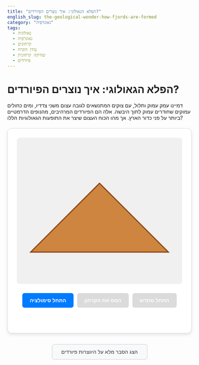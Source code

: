 ```yaml
---
title: "הפלא הגאולוגי: איך נוצרים הפיורדים?"
english_slug: the-geological-wonder-how-fjords-are-formed
category: "גאוגרפיה"
tags:
  - גאולוגיה
  - גאוגרפיה
  - קרחונים
  - עידן הקרח
  - שחיקה קרחונית
  - פיורדים
---
```

<h1>הפלא הגאולוגי: איך נוצרים הפיורדים?</h1>
<p>דמיינו עמק עמוק ותלול, עם צוקים המתנשאים לגובה עצום משני צדדיו, ומים כחולים עמוקים שחודרים עמוק לתוך היבשה. אלה הם הפיורדים המרהיבים, מהנופים הדרמטיים ביותר על פני כדור הארץ. אך מהו הכוח העצום שיצר את התופעות הגאולוגיות הללו?</p>

<div class="app-container">
    <div class="scene">
        <svg id="fjord-svg" viewBox="0 0 600 400" aria-role="img" aria-label="סימולציה של היווצרות פיורד">
            <!-- Background or base rock -->
            <rect x="0" y="0" width="600" height="400" fill="#F0F0F0"/>
            <!-- Valley shape (starts as V, changes to U) -->
            <path id="valley-shape" d="M50 350 L300 100 L550 350 Z" fill="#CD853F" stroke="#8B4513" stroke-width="4" stroke-linecap="round"/>
            <!-- Glacier -->
            <rect id="glacier" x="50" y="100" width="500" height="250" fill="#E0FFFF" opacity="0" />
             <!-- Moraine/Debris (represented as circles at the bottom) -->
            <g id="moraine" opacity="0">
                <circle cx="180" cy="335" r="4" fill="#A9A9A9"/>
                <circle cx="230" cy="330" r="6" fill="#A9A9A9"/>
                <circle cx="280" cy="338" r="5" fill="#A9A9A9"/>
                <circle cx="330" cy="325" r="7" fill="#A9A9A9"/>
                <circle cx="380" cy="333" r="4" fill="#A9A9A9"/>
                <circle cx="430" cy="329" r="6" fill="#A9A9A9"/>
            </g>
            <!-- Water (fjord) - will fill the U shape -->
             <!-- Initial state - hidden path -->
            <path id="fjord-water" d="M50 350 L550 350 L550 350 L50 350 Z" fill="#0077be" opacity="0"/>
        </svg>
    </div>
    <div class="controls">
        <button id="start-simulation">התחל סימולציה</button>
        <button id="melt-glacier" disabled>המס את הקרחון</button>
         <button id="reset-simulation" disabled>התחל מחדש</button>
    </div>
    <div class="explanation-text" aria-live="polite"></div> <!-- Simple div to show state messages -->
</div>

<button id="toggle-explanation">הצג הסבר מלא על היווצרות פיורדים</button>

<div id="full-explanation" style="display: none;">
    <h2>מהו פיורד?</h2>
    <p>פיורד הוא עמק צר, ארוך ותלול שנחרץ על ידי קרחון קדום והוצף במי ים לאחר נסיגת הקרחון. הפיורדים מאופיינים בקירות סלע תלולים או מצוקים המתנשאים לעיתים לאלפי מטרים מעל פני המים, ובעומק רב של המים עצמם. פיורדים נמצאים באזורים שהיו מכוסים בקרחונים גדולים בעידני קרח קודמים, כמו נורווגיה, ניו זילנד, קנדה, אלסקה, גרינלנד ועוד.</p>

    <h2>כיצד נוצרים פיורדים? התהליך המרכזי</h2>
    <p>היווצרות פיורד היא תהליך גאולוגי ארוך ומורכב המתרחש על פני עשרות אלפי שנים, המערב שילוב של כוחות טקטוניים ואקלימיים, אך השלב המכריע הוא פעולת הקרחונים.</p>

    <h2>ההשפעה של עידן הקרח על הנוף</h2>
    <p>עידני קרח הם תקופות בהיסטוריה של כדור הארץ בהן שטחי יבשה גדולים היו מכוסים בשכבות קרח עבות (יריעות קרח וקרחונים). הקרחונים, שהם למעשה נהרות איטיים של קרח, הם סוכני שינוי נוף רבי עוצמה. משקלם העצום ותנועתם האיטית גורמים לשחיקה מאסיבית של הסלעים שמתחתם וסביבם.</p>

    <h2>ההבדל בין עמק V לעמק U</h2>
    <p>עמקים הנוצרים על ידי נהרות נוטים להיות בצורת האות V. זאת מכיוון שהנהר שוחק בעיקר את קרקעית העמק ואת דפנותיו התחתונות באמצעות זרימת המים ומשקעים שהיא נושאת. לעומת זאת, עמקים שנוצרים על ידי קרחונים מקבלים צורה אופיינית של האות U. הקרחון העצום ממלא את כל רוחב העמק, שוחק את קרקעיתו בצורה עמוקה וישרה יותר, ושוחק גם את דפנותיו לגובה רב יותר, מה שמעניק לעמק פרופיל רחב ותלול.</p>

    <h2>תהליכי שחיקה קרחונית: Plucking ו-Abrasion</h2>
    <ul>
        <li><strong>שחיקה תחתונה (Plucking):</strong> כאשר מים קופאים בסדקים בסלע שמתחת לקרחון, הם מתרחבים, מה ששובר חלקי סלע מהמקום. חלקי סלע אלה נלכדים בקרח הקרחון ונישאים איתו.</li>
        <li><strong>שחיקת חיכוך (Abrasion):</strong> חלקיקי סלע (כמו אלו שנאספו ב-Plucking) הכלואים בקרח בתחתית הקרחון או בדפנותיו, פועלים כנייר זכוכית ענק. הם חורצים, משייפים ומלטשים את הסלע שמתחת ומצידי הקרחון, וגורמים לשחיקה מתמדת.</li>
    </ul>

    <h2>היווצרות מורנות ושאר שרידי שחיקה קרחונית</h2>
    <p>הסלעים, החצץ והחול הנשחקים ונסחפים על ידי הקרחון נקראים מורנה (Moraine). מורנות יכולות להצטבר בשולי הקרחון (מורנת צד), במרכזו (מורנת אמצע), בתחתיתו (מורנת תחתית) או בקצהו (מורנת קצה). כאשר הקרחון נסוג, הוא מותיר אחריו שפכי מורנה שונים המעידים על מסלולו וגודלו בעבר.</p>

    <h2>תפקיד נסיגת הקרחונים ועליית מפלס הים</h2>
    <p>בתום עידן הקרח, כשהאקלים מתחמם, הקרחונים מתחילים לסגת ולהימס. מי ההמסה ממלאים את העמקים שחרצו הקרחונים. במקביל, עם התחממות גלובלית ונסיגת הקרחונים הגדולים (וכן התפשטות תרמית של מי האוקיינוסים), מפלס הים העולמי עולה. עליית מפלס הים גורמת למי הים להציף את עמקי ה-U הקרחוניים לאורך קווי החוף, וכך נוצר הפיורד - עמק קרחוני מוצף במי ים.</p>

     <h2>מאפיינים נוספים של פיורדים</h2>
     <ul>
        <li><strong>עומק רב:</strong> פיורדים יכולים להיות עמוקים מאוד, לעיתים מאות ואף למעלה מאלף מטרים, מה שמעיד על עוצמת השחיקה הקרחונית.</li>
        <li><strong>סף יציאה (Sill):</strong> לעיתים קרובות, בפתח הפיורד לכיוון הים הפתוח קיים סף סלע תת-ימי, שהוא שריד למורנת קצה או אזור שהקרחון שחק פחות בעוצמה. סף זה יכול להשפיע על זרימת המים בפיורד.</li>
     </ul>

    <h2>דוגמאות לפיורדים מפורסמים בעולם</h2>
    <p>בין הפיורדים המפורסמים בעולם נמנים:</p>
    <ul>
        <li>סוגניפיורד (Sognefjord) בנורווגיה - אחד הארוכים והעמוקים בעולם.</li>
        <li>גיירנגרפיורד (Geirangerfjord) ונוירופיורד (Nærøyfjord) בנורווגיה - אתרי מורשת עולמית של אונסק"ו.</li>
        <li>מילפורד סאונד (Milford Sound) בניו זילנד.</li>
        <li>פארק לאומי גליישר ביי (Glacier Bay) באלסקה, ארה"ב.</li>
        <li>פיורדלנד (Fiordland) בדרום מערב ניו זילנד.</li>
    </ul>
</div>

<style>
    /* Overall container and layout */
    .app-container {
        margin: 20px auto;
        padding: 25px; /* Increased padding */
        border: 1px solid #dcdcdc; /* Softer border */
        border-radius: 12px; /* More rounded corners */
        max-width: 650px;
        background-color: #ffffff; /* White background */
        text-align: center;
        box-shadow: 0 4px 8px rgba(0, 0, 0, 0.1); /* Subtle shadow */
        font-family: 'Arial', sans-serif; /* Modern font */
    }

    /* SVG Scene Area */
    .scene {
        width: 100%;
        height: 400px;
        position: relative;
        margin-bottom: 25px; /* Increased margin */
        overflow: hidden;
        border-radius: 8px; /* Match container rounding */
        background-color: #F0F0F0; /* Light grey background for SVG area */
    }

    #fjord-svg {
        width: 100%;
        height: 100%;
        display: block;
    }

    /* SVG Element Styling and Transitions */
    #valley-shape {
        transition: d 1.5s ease-in-out, fill 1.0s ease-in-out; /* Animate path and fill */
        /* Initial colors defined in HTML */
    }

    #glacier {
        transition: opacity 1.2s ease-in-out; /* Glacier fade */
    }

    #moraine g circle { /* Style individual moraine circles */
         fill: #708090; /* Slate Grey */
         opacity: 0.8;
         transition: opacity 1.0s ease-in-out; /* Moraine fade */
     }

    #fjord-water {
         transition: opacity 1.8s ease-in-out; /* Water fade */
         /* Start path defined in HTML */
    }

    /* Controls Area */
    .controls {
        margin-top: 20px;
        display: flex; /* Use flexbox for button layout */
        justify-content: center; /* Center buttons */
        gap: 10px; /* Space between buttons */
        flex-wrap: wrap; /* Allow buttons to wrap on smaller screens */
    }

    .controls button {
        padding: 12px 20px; /* Increased padding */
        font-size: 1em;
        cursor: pointer;
        border: none;
        border-radius: 6px; /* Softer corners */
        background-color: #007bff; /* Primary blue */
        color: white;
        transition: background-color 0.3s ease, transform 0.1s ease; /* Smooth hover effects */
        font-weight: bold;
    }

     .controls button:hover:not(:disabled) {
         background-color: #0056b3; /* Darker blue on hover */
         transform: translateY(-1px); /* Subtle lift effect */
     }

     .controls button:active:not(:disabled) {
         background-color: #004085; /* Even darker on active */
         transform: translateY(0);
     }


     .controls button:disabled {
         background-color: #cccccc; /* Grey out disabled */
         cursor: not-allowed;
         opacity: 0.7; /* Slightly transparent */
         transform: none; /* No lift on disabled */
     }

    /* Simulation Text Feedback */
    .explanation-text {
        margin-top: 20px; /* Increased margin */
        font-size: 1.1em; /* Larger font */
        font-style: italic;
        color: #333; /* Darker text */
        min-height: 1.5em; /* Reserve more space */
    }

    /* Full Explanation Toggle Button */
    #toggle-explanation {
        display: block;
        margin: 30px auto; /* More space above/below */
        padding: 12px 25px; /* Increased padding */
        font-size: 1em;
        cursor: pointer;
        border: 1px solid #cccccc;
        border-radius: 6px;
        background-color: #f8f9fa; /* Light background */
        color: #333;
        transition: background-color 0.3s ease, border-color 0.3s ease;
    }

    #toggle-explanation:hover {
        background-color: #e9ecef;
        border-color: #bbbbbb;
    }


    /* Full Explanation Content */
    #full-explanation {
        margin-top: 20px;
        padding: 20px; /* Increased padding */
        border: 1px solid #dcdcdc;
        border-radius: 12px; /* Match app container */
        background-color: #fefefe; /* Very light background */
        line-height: 1.7; /* Improved readability */
        color: #333;
        box-shadow: 0 2px 5px rgba(0, 0, 0, 0.08); /* Subtle shadow */
    }

    #full-explanation h2 {
        margin-top: 1.5em; /* More space above headings */
        margin-bottom: 0.7em; /* More space below headings */
        color: #0056b3; /* Heading color */
        border-bottom: 1px solid #eeeeee; /* Subtle separator */
        padding-bottom: 5px;
    }

    #full-explanation p,
    #full-explanation ul {
        margin-bottom: 1.5em; /* More space below paragraphs/lists */
    }

    #full-explanation ul {
        padding-left: 25px; /* Increased padding */
    }

    #full-explanation li {
        margin-bottom: 0.7em; /* More space between list items */
    }
</style>

<script>
    const startSimulationBtn = document.getElementById('start-simulation');
    const meltGlacierBtn = document.getElementById('melt-glacier');
    const resetSimulationBtn = document.getElementById('reset-simulation');
    const valleyShape = document.getElementById('valley-shape');
    const glacier = document.getElementById('glacier');
    const moraine = document.getElementById('moraine');
    const fjordWater = document.getElementById('fjord-water');
    const explanationText = document.querySelector('.explanation-text');

    // SVG path data - Refined for better U shape
    const vShapePath = "M50 350 L300 100 L550 350 Z";
    // Path for the U-shaped valley bottom
    const uShapeBottomPath = "M100 330 L500 330"; // This is just the bottom line, not the full path

    // Path for the U-shaped valley (full path)
    const uShapePath = "M50 350 L100 250 L100 330 L500 330 L500 250 L550 350 Z";

    // Path for the water (filling the U shape) - Use the U shape path to fill
     const waterPath = uShapePath;

     // Define initial colors for valley
    const vShapeFill = "#CD853F"; // Peru
    const uShapeFill = "#C0C0C0"; // Silver (to show smoothed rock)


    // Initial state setup
    function resetSimulation() {
        valleyShape.setAttribute('d', vShapePath);
        valleyShape.setAttribute('fill', vShapeFill); // Set initial color
        glacier.style.opacity = 0;
        moraine.style.opacity = 0;
        fjordWater.style.opacity = 0;
         // Reset water path to collapsed state before starting
        fjordWater.setAttribute('d', "M50 350 L550 350 L550 350 L50 350 Z");


        explanationText.textContent = 'התחילו את הסימולציה לראות איך קרחונים יוצרים פיורדים.';
        startSimulationBtn.disabled = false;
        meltGlacierBtn.disabled = true;
        resetSimulationBtn.disabled = true;
     }

    resetSimulation(); // Set initial state on load


    startSimulationBtn.addEventListener('click', () => {
        resetSimulation(); // Ensure state is reset before starting
        startSimulationBtn.disabled = true;
        explanationText.textContent = 'עידן הקרח מתחיל! קרחון עצום מתקדם במורד העמק...';

        // Animate glacier appearance
        glacier.style.opacity = 1;

        // Allow time for glacier to appear before it starts carving
        setTimeout(() => {
             explanationText.textContent = 'הקרחון הכבד שוחק את הסלע בעוצמה, חורץ ומעצב מחדש את העמק...';

             // Animate valley shape change and change color
             valleyShape.setAttribute('d', uShapePath);
             valleyShape.setAttribute('fill', uShapeFill); // Change color to represent eroded rock

             // Show moraine debris accumulating
             moraine.style.opacity = 1;

             // Allow time for carving animation to complete
             setTimeout(() => {
                 explanationText.textContent = 'הקרחון סיים לחרוץ את עמק ה-U. כעת האקלים מתחמם והוא מתחיל לסגת.';
                 meltGlacierBtn.disabled = false; // Enable melt button
                 resetSimulationBtn.disabled = false; // Enable reset button
             }, 2500); // Timing for the carving/shape change animation
        }, 1500); // Timing for glacier appearance
    });

    meltGlacierBtn.addEventListener('click', () => {
        meltGlacierBtn.disabled = true;
        startSimulationBtn.disabled = true; // Disable start during melt
        explanationText.textContent = 'הקרחון נמס ונסוג. מי הים עולים ומציפים את העמק העמוק...';

        // Hide glacier and moraine
        glacier.style.opacity = 0;
        moraine.style.opacity = 0;

        // Animate water filling the valley
        // Set the final path for water
        fjordWater.setAttribute('d', waterPath);
        // Animate opacity to simulate filling/flooding
        fjordWater.style.opacity = 1;


        // Allow time for water animation
        setTimeout(() => {
            explanationText.textContent = 'העמק הקרחוני המוצף הפך לפיורד המרהיב! לחצו "התחל מחדש" לראות שוב.';
             // Allow restarting simulation
            startSimulationBtn.disabled = true; // Keep start disabled until reset
            resetSimulationBtn.disabled = false; // Ensure reset is enabled
        }, 2000); // Timing for water animation

    });

    resetSimulationBtn.addEventListener('click', resetSimulation);


    // Toggle explanation visibility
    const toggleExplanationBtn = document.getElementById('toggle-explanation');
    const fullExplanationDiv = document.getElementById('full-explanation');

    toggleExplanationBtn.addEventListener('click', () => {
        const isHidden = fullExplanationDiv.style.display === 'none';
        fullExplanationDiv.style.display = isHidden ? 'block' : 'none';
        toggleExplanationBtn.textContent = isHidden ? 'הסתר הסבר מלא' : 'הצג הסבר מלא על היווצרות פיורדים';
    });

</script>
```